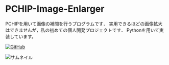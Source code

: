 # PCHIP-Image-Enlarger
PCHIPを用いて画像の補間を行うプログラムです．
実用できるほどの画像拡大はできませんが，私の初めての個人開発プロジェクトです．
Pythonを用いて実装しています。

[![GitHub](github-mark-white.png)](https://github.com/toufu-24/PCHIP-Image-Enlarger)


![サムネイル](projects/PCHIP-Image-Enlarger.png)